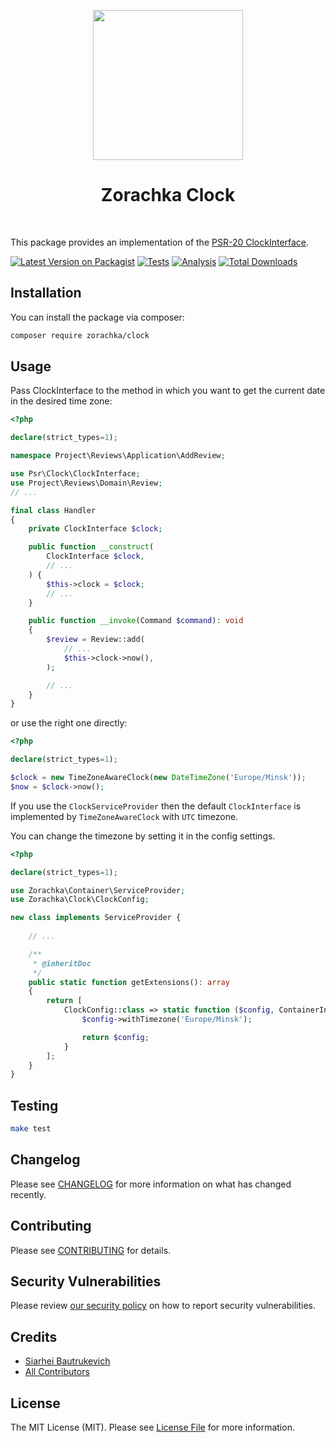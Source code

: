<p align="center">
    <a href="https://github.com/zorachka" target="_blank">
        <img src="https://avatars0.githubusercontent.com/u/86768962" height="240px">
    </a>
    <h1 align="center">Zorachka Clock</h1>
    <br>
</p>

This package provides an implementation of the [PSR-20 ClockInterface](https://www.php-fig.org/psr/psr-20/).

[![Latest Version on Packagist](https://img.shields.io/packagist/v/zorachka/clock.svg?style=flat-square)](https://packagist.org/packages/zorachka/clock)
[![Tests](https://github.com/zorachka/clock/actions/workflows/test.yml/badge.svg?branch=main)](https://github.com/zorachka/clock/actions/workflows/test.yml)
[![Analysis](https://github.com/zorachka/clock/actions/workflows/analyse.yml/badge.svg?branch=main)](https://github.com/zorachka/clock/actions/workflows/analyse.yml)
[![Total Downloads](https://img.shields.io/packagist/dt/zorachka/clock.svg?style=flat-square)](https://packagist.org/packages/zorachka/clock)

## Installation

You can install the package via composer:

```bash
composer require zorachka/clock
```

## Usage

Pass ClockInterface to the method in which you want to get the current date in the desired time zone:

```php
<?php

declare(strict_types=1);

namespace Project\Reviews\Application\AddReview;

use Psr\Clock\ClockInterface;
use Project\Reviews\Domain\Review;
// ...

final class Handler
{
    private ClockInterface $clock;

    public function __construct(
        ClockInterface $clock,
        // ...
    ) {
        $this->clock = $clock;
        // ...
    }

    public function __invoke(Command $command): void
    {
        $review = Review::add(
            // ...
            $this->clock->now(),
        );

        // ...
    }
}

```

or use the right one directly:

```php
<?php

declare(strict_types=1);

$clock = new TimeZoneAwareClock(new DateTimeZone('Europe/Minsk'));
$now = $clock->now();

```

If you use the `ClockServiceProvider` then the default `ClockInterface` is implemented by `TimeZoneAwareClock` with `UTC` timezone.

You can change the timezone by setting it in the config settings.

```php
<?php

declare(strict_types=1);

use Zorachka\Container\ServiceProvider;
use Zorachka\Clock\ClockConfig;

new class implements ServiceProvider {
    
    // ...

    /**
     * @inheritDoc
     */
    public static function getExtensions(): array
    {
        return [
            ClockConfig::class => static function ($config, ContainerInterface $container): stdClass {
                $config->withTimezone('Europe/Minsk');

                return $config;
            }
        ];
    }
}
```

## Testing

```bash
make test
```

## Changelog

Please see [CHANGELOG](CHANGELOG.md) for more information on what has changed recently.

## Contributing

Please see [CONTRIBUTING](.github/CONTRIBUTING.md) for details.

## Security Vulnerabilities

Please review [our security policy](../../security/policy) on how to report security vulnerabilities.

## Credits

- [Siarhei Bautrukevich](https://github.com/bautrukevich)
- [All Contributors](../../contributors)

## License

The MIT License (MIT). Please see [License File](LICENSE.md) for more information.
